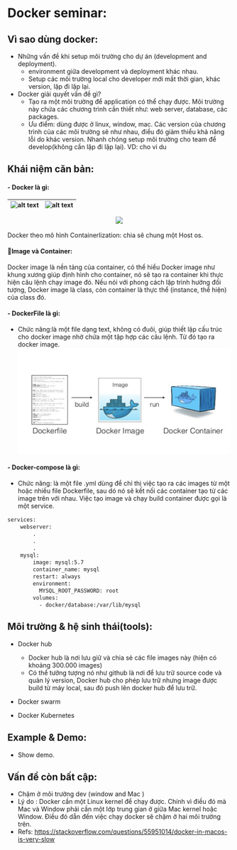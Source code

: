 # Docker seminar:

## Vì sao dùng docker:
- Những vấn đề khi setup môi trường cho dự án (development and deployment).
	- environment giữa development và deployment khác nhau.
	- Setup các môi trường local cho developer mới mất thời gian, khác version, lặp đi lặp lại.
- Docker giải quyết vấn đề gì?
	- Tạo ra một môi trường để application có thể chạy được. Môi trường này chứa các chương trình cần thiết như: web server, database, các packages. 
	- Ưu điểm: dùng được ở linux, window, mac. Các version của chương trình của các môi trường sẽ như nhau, điều đó giảm thiểu khả năng lỗi do khác version. Nhanh chóng setup môi trường cho team để develop(không cần lặp đi lặp lại). 
VD: cho vi du

## Khái niệm căn bản:
#### - Docker là gì:

| ![alt text](https://www.docker.com/sites/default/files/d8/2018-11/docker-containerized-appliction-blue-border_2.png)  |![alt text](https://www.docker.com/sites/default/files/d8/2018-11/container-vm-whatcontainer_2.png) |
|---|---|

<p align="center">
  <img src="https://docs.docker.com/engine/images/engine-components-flow.png">
</p>




Docker theo mô hình Containerlization: chia sẽ chung một Host os. 

#### Image và Container:

Docker image là nền tảng của container, có thể hiểu Docker image như khung xương giúp định hình cho container, nó sẽ tạo ra container khi thực hiện câu lệnh chạy image đó. Nếu nói với phong cách lập trình hướng đối tượng, Docker image là class, còn container là thực thể (instance, thể hiện) của class đó.


#### - DockerFile là gì:
- Chức năng:là một file dạng text, không có đuôi, giúp thiết lập cấu trúc cho docker image nhờ chứa một tập hợp các câu lệnh. Từ đó tạo ra docker image.
![alt text](https://github.com/BrianLe1507/docker_docs/blob/master/docker_container.png?raw=true)


#### - Docker-compose là gì:
- Chức năng: là một file .yml dùng để chỉ thị việc tạo ra các images từ một hoặc nhiều file Dockerfile, sau dó nó sẽ kết nối các container tạo từ các image trên với nhau. Việc tạo image và chạy build container được gọi là một service.
```
services:
    webserver:
        .
        .
        .
    mysql:
        image: mysql:5.7 
        container_name: mysql
        restart: always
        environment:
          MYSQL_ROOT_PASSWORD: root
        volumes:
          - docker/database:/var/lib/mysql

```


## Môi trường & hệ sinh thái(tools):
- Docker hub
	- Docker hub là nơi lưu giữ và chia sẻ các file images này (hiện có khoảng 300.000 images)
	- Có thể tưởng tượng nó như github là nơi để lưu trữ source code và quản lý version, Docker hub cho phép lưu trữ nhưng image được build từ máy local, sau đó push lên docker hub để lưu trữ. 

- Docker swarm
- Docker Kubernetes

## Example & Demo:
- Show demo.

## Vấn đề còn bất cập:
- Chậm ở môi trường dev (window and Mac )
- Lý do : Docker cần một Linux kernel để chạy được. Chính vì điều đó mà Mac và Window phải cần một lớp trung gian ở giữa Mac kernel hoặc Window. Điều đó dẫn đến việc chạy docker sẽ chậm ở hai môi trường trên.
- Refs: https://stackoverflow.com/questions/55951014/docker-in-macos-is-very-slow
